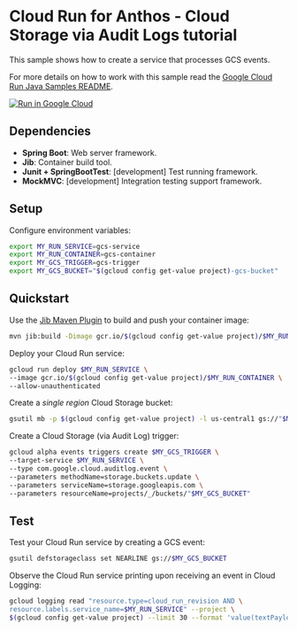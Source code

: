 # Cloud Run for Anthos - Cloud Storage via Audit Logs tutorial

This sample shows how to create a service that processes GCS events.

For more details on how to work with this sample read the [Google Cloud Run Java Samples README](https://github.com/GoogleCloudPlatform/java-docs-samples/tree/master/run).

[![Run in Google Cloud][run_img]][run_link]

[run_img]: https://storage.googleapis.com/cloudrun/button.svg
[run_link]: https://deploy.cloud.run/?git_repo=https://github.com/GoogleCloudPlatform/java-docs-samples&dir=run/events-storage


## Dependencies

* **Spring Boot**: Web server framework.
* **Jib**: Container build tool.
* **Junit + SpringBootTest**: [development] Test running framework.
* **MockMVC**: [development] Integration testing support framework.

## Setup

Configure environment variables:

```sh
export MY_RUN_SERVICE=gcs-service
export MY_RUN_CONTAINER=gcs-container
export MY_GCS_TRIGGER=gcs-trigger
export MY_GCS_BUCKET="$(gcloud config get-value project)-gcs-bucket"
```

## Quickstart

Use the [Jib Maven Plugin](https://github.com/GoogleContainerTools/jib/tree/master/jib-maven-plugin) to build and push your container image:

```sh
mvn jib:build -Dimage gcr.io/$(gcloud config get-value project)/$MY_RUN_CONTAINER
```

Deploy your Cloud Run service:

```sh
gcloud run deploy $MY_RUN_SERVICE \
--image gcr.io/$(gcloud config get-value project)/$MY_RUN_CONTAINER \
--allow-unauthenticated
```

Create a _single region_ Cloud Storage bucket:

```sh
gsutil mb -p $(gcloud config get-value project) -l us-central1 gs://"$MY_GCS_BUCKET"
```

Create a Cloud Storage (via Audit Log) trigger:

```sh
gcloud alpha events triggers create $MY_GCS_TRIGGER \
--target-service $MY_RUN_SERVICE \
--type com.google.cloud.auditlog.event \
--parameters methodName=storage.buckets.update \
--parameters serviceName=storage.googleapis.com \
--parameters resourceName=projects/_/buckets/"$MY_GCS_BUCKET"
```

## Test

Test your Cloud Run service by creating a GCS event:

```sh
gsutil defstorageclass set NEARLINE gs://$MY_GCS_BUCKET
```

Observe the Cloud Run service printing upon receiving an event in Cloud Logging:

```sh
gcloud logging read "resource.type=cloud_run_revision AND \
resource.labels.service_name=$MY_RUN_SERVICE" --project \
$(gcloud config get-value project) --limit 30 --format 'value(textPayload)'
```
